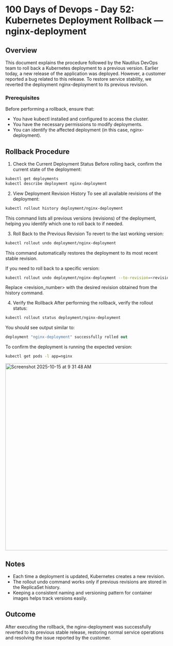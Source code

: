 # 100 Days of Devops - Day 52: Kubernetes Deployment Rollback — nginx-deployment

## Overview
This document explains the procedure followed by the Nautilus DevOps team to roll back a Kubernetes deployment to a previous version.
Earlier today, a new release of the application was deployed. However, a customer reported a bug related to this release.
To restore service stability, we reverted the deployment nginx-deployment to its previous revision.

### Prerequisites
Before performing a rollback, ensure that:
 - You have kubectl installed and configured to access the cluster.
 - You have the necessary permissions to modify deployments.
 - You can identify the affected deployment (in this case, nginx-deployment).

## Rollback Procedure
1. Check the Current Deployment Status
Before rolling back, confirm the current state of the deployment:
```bash
kubectl get deployments
kubectl describe deployment nginx-deployment
```

2. View Deployment Revision History
To see all available revisions of the deployment:
```bash
kubectl rollout history deployment/nginx-deployment
```
This command lists all previous versions (revisions) of the deployment, helping you identify which one to roll back to if needed.

3. Roll Back to the Previous Revision
To revert to the last working version:
```bash
kubectl rollout undo deployment/nginx-deployment
```
This command automatically restores the deployment to its most recent stable revision.

If you need to roll back to a specific version:
```bash
kubectl rollout undo deployment/nginx-deployment --to-revision=<revision_number>
```
Replace <revision_number> with the desired revision obtained from the history command.

4. Verify the Rollback
After performing the rollback, verify the rollout status:
```bash
kubectl rollout status deployment/nginx-deployment
```
You should see output similar to:
```csharp
deployment "nginx-deployment" successfully rolled out
```
To confirm the deployment is running the expected version:
```bash
kubectl get pods -l app=nginx
```
<img width="1780" height="582" alt="Screenshot 2025-10-15 at 9 31 48 AM" src="https://github.com/user-attachments/assets/39a14000-b1e5-4a7c-a5c4-833ca2303f95" />

## Notes
 - Each time a deployment is updated, Kubernetes creates a new revision.
 - The rollout undo command works only if previous revisions are stored in the ReplicaSet history.
 - Keeping a consistent naming and versioning pattern for container images helps track versions easily.

## Outcome
After executing the rollback, the nginx-deployment was successfully reverted to its previous stable release, 
restoring normal service operations and resolving the issue reported by the customer.
